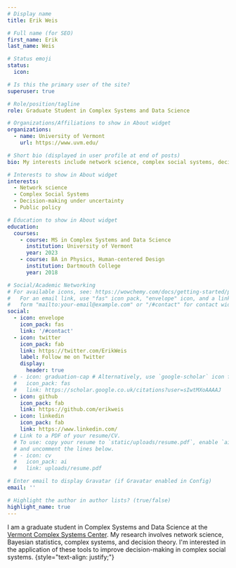 ```yaml
---
# Display name
title: Erik Weis

# Full name (for SEO)
first_name: Erik
last_name: Weis

# Status emoji
status:
  icon: 

# Is this the primary user of the site?
superuser: true

# Role/position/tagline
role: Graduate Student in Complex Systems and Data Science

# Organizations/Affiliations to show in About widget
organizations:
  - name: University of Vermont
    url: https://www.uvm.edu/

# Short bio (displayed in user profile at end of posts)
bio: My interests include network science, complex social systems, decision-making uncertainty, and public policy.

# Interests to show in About widget
interests:
  - Network science
  - Complex Social Systems
  - Decision-making under uncertainty
  - Public policy

# Education to show in About widget
education:
  courses:
    - course: MS in Complex Systems and Data Science
      institution: University of Vermont
      year: 2023
    - course: BA in Physics, Human-centered Design
      institution: Dartmouth College
      year: 2018

# Social/Academic Networking
# For available icons, see: https://wowchemy.com/docs/getting-started/page-builder/#icons
#   For an email link, use "fas" icon pack, "envelope" icon, and a link in the
#   form "mailto:your-email@example.com" or "/#contact" for contact widget.
social:
  - icon: envelope
    icon_pack: fas
    link: '/#contact'
  - icon: twitter
    icon_pack: fab
    link: https://twitter.com/ErikWeis
    label: Follow me on Twitter
    display:
      header: true
  # - icon: graduation-cap # Alternatively, use `google-scholar` icon from `ai` icon pack
  #   icon_pack: fas
  #   link: https://scholar.google.co.uk/citations?user=sIwtMXoAAAAJ
  - icon: github
    icon_pack: fab
    link: https://github.com/erikweis
  - icon: linkedin
    icon_pack: fab
    link: https://www.linkedin.com/
  # Link to a PDF of your resume/CV.
  # To use: copy your resume to `static/uploads/resume.pdf`, enable `ai` icons in `params.yaml`,
  # and uncomment the lines below.
  # - icon: cv
  #   icon_pack: ai
  #   link: uploads/resume.pdf

# Enter email to display Gravatar (if Gravatar enabled in Config)
email: ''

# Highlight the author in author lists? (true/false)
highlight_name: true
---
```


I am a graduate student in Complex Systems and Data Science at the [Vermont Complex Systems Center](vermontcomplexsystems.org). My research involves network science, Bayesian statistics, complex systems, and decision theory. I'm interested in the application of these tools to improve decision-making in complex social systems.
{style="text-align: justify;"}
